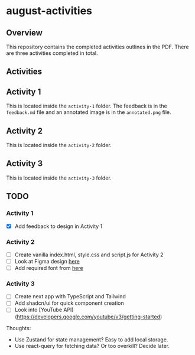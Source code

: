 # august-activities

## Overview

This repository contains the completed activities outlines in the PDF. There are three activities completed in total.

## Activities

## Activity 1

This is located inside the `activity-1` folder. The feedback is in the `feedback.md` file and an annotated image is in the `annotated.png` file.

## Activity 2

This is located inside the `activity-2` folder.

## Activity 3

This is located inside the `activity-3` folder.

## TODO

### Activity 1

- [x] Add feedback to design in Activity 1

### Activity 2

- [ ] Create vanilla index.html, style.css and script.js for Activity 2
- [ ] Look at Figma design [here](https://www.figma.com/design/iQPrgytm6aAaivfU5p1Hzj/FED-Practical?node-id=0-1&node-type=canvas&t=KS258pfsqpfYjNIX-0)
- [ ] Add required font from [here](https://www.figma.com/design/iQPrgytm6aAaivfU5p1Hzj/FED-Practical?node-id=0-1&node-type=canvas&t=KS258pfsqpfYjNIX-0)

### Activity 3

- [ ] Create next app with TypeScript and Tailwind
- [ ] Add shadcn/ui for quick component creation
- [ ] Look into [YouTube API)(https://developers.google.com/youtube/v3/getting-started)

Thoughts:

- Use Zustand for state management? Easy to add local storage.
- Use react-query for fetching data? Or too overkill? Decide later.
